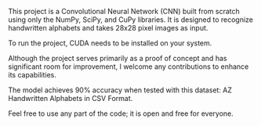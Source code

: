 This project is a Convolutional Neural Network (CNN) built from scratch using only the NumPy, SciPy, and CuPy libraries. It is designed to recognize handwritten alphabets and takes 28x28 pixel images as input.

To run the project, CUDA needs to be installed on your system.

Although the project serves primarily as a proof of concept and has significant room for improvement, I welcome any contributions to enhance its capabilities.

The model achieves 90% accuracy when tested with this dataset: AZ Handwritten Alphabets in CSV Format.

Feel free to use any part of the code; it is open and free for everyone.
